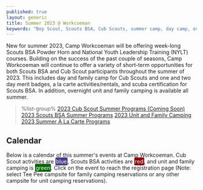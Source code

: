 ```yaml
---
published: true
layout: generic
title: Summer 2023 @ Workcoeman
keywords: "Boy Scout, Scouts BSA, Cub Scouts, summer camp, day camp, overview, Scouting, Summer 2023, Overnight Camping, Merit Badges"
---
```


New for summer 2023, Camp Workcoeman will be offering week-long Scouts BSA Powder Horn and National Youth Leadership Training (NYLT) courses. Building on the success of the past couple of seasons, Camp Workcoeman will continue to offer a variety of short-term opportunities for both Scouts BSA and Cub Scout participants throughout the summer of 2023. This includes day and family camp for Cub Scouts and one and two day merit badges, a la carte activities/rentals, and scuba certification for Scouts BSA. In addition, overnight unit and family camping is available all summer.

> %list-group%
> <a href="{{ site.url }}/cub-scouts/day-camp/" class="list-group-item">2023 Cub Scout Summer Programs (Coming Soon)</a>
> <a href="{{ site.url }}/scouts-bsa/summer-programs/" class="list-group-item">2023 Scouts BSA Summer Programs</a>
> <a href="{{ site.url }}/summer-camp/overnight-camping/" class="list-group-item">2023 Unit and Family Camping</a>
> <a href="{{ site.url }}/summer-camp/a-la-carte-programs/" class="list-group-item">2023 Summer À La Carte Programs</a>

## Calendar

<link href='/css/fullcalendar-main.min.css'/ rel="stylesheet">
<script src='/js/fullcalendar-main.min.js'></script>
<script>

  document.addEventListener('DOMContentLoaded', function() {
    var calendarEl = document.getElementById('calendar');
    var calendar = new FullCalendar.Calendar(calendarEl, {
      initialView: 'dayGridMonth',
      themeSystem: 'bootstrap',
      //validRange: {start: '2023-07-01', end: '2023-08-31'},
      initialDate: '2023-07-01',
      headerToolbar: {start: 'title', center: '', end: 'prev,next'},
      height: 725,
      //eventClick: function(info){https://campworkcoeman.org/},
      events: [
          {title: 'Cub Scout Day Camp — Week 1', start: '2023-07-17', end: '2023-07-22', url: 'https://scoutingevent.com/066-', color: 'DarkSlateBlue'},
          {title: 'Cub Scout Day Camp — Week 2', start: '2023-08-07', end: '2023-08-12', url: 'https://scoutingevent.com/066-', color: 'DarkSlateBlue'},
          {title: 'Baloo\'s Family Camp — Weekend 1', start: '2023-07-14', end: '2023-07-17', url: 'https://scoutingevent.com/066-', color: 'DarkSlateBlue'},
          {title: 'Baloo\'s Family Camp — Weekend 2', start: '2023-08-04', end: '2023-08-07', url: 'https://scoutingevent.com/066-', color: 'DarkSlateBlue'},
          {title: 'Unit and Family Camping', start: '2023-07-01', end: '2023-09-01', url: 'https://campreservation.com/066/Camps/636', color: 'DarkGreen'},
          {title: 'Outdoor Skills & More — Week 1', start: '2023-07-10', end: '2023-07-15', url: 'https://scoutingevent.com/066-63701', color: 'DarkRed'},
          {title: 'Scuba Certification Camp — Week 1', start: '2023-07-03', end: '2023-07-07', url: 'https://scoutingevent.com/066-63702', color: 'DarkRed'},
          {title: 'Aquatics & More — Week 1', start: '2023-07-03', end: '2023-07-08', url: 'https://scoutingevent.com/066-63701', color: 'DarkRed'},
          {title: 'Outdoor Skills & More — Week 2', start: '2023-07-31', end: '2023-08-05', url: 'https://scoutingevent.com/066-63701', color: 'DarkRed'},
          {title: 'Scuba Certification Camp — Week 2', start: '2023-07-31', end: '2023-08-04', url: 'https://scoutingevent.com/066-63702', color: 'DarkRed'},
          {title: 'Aquatics & More — Week 2', start: '2023-07-24', end: '2023-07-29', url: 'https://scoutingevent.com/066-63701', color: 'DarkRed'},
          {title: 'National Youth Leadership Training (NYLT)', start: '2023-07-09', end: '2023-07-16', url: 'https://scoutingevent.com/066-67048', color: 'DarkRed'},
          {title: 'Powder Horn High-Adventure Resource Management Course', start: '2023-07-30', end: '2023-08-05', url: 'https://scoutingevent.com/066-powderhorn', color: 'DarkRed'},
          {title: 'Cooking Merit Badge — Session 1', start: '2023-07-03', end: '2023-07-06', url: 'https://scoutingevent.com/066-63701', color: 'DarkRed'},
          {title: 'Cooking Merit Badge — Session 2', start: '2023-07-24', end: '2023-07-27', url: 'https://scoutingevent.com/066-63701', color: 'DarkRed'},
          {title: 'Fly Fishing Merit Badge — Session 1', start: '2023-07-18', end: '2023-07-19', url: 'https://scoutingevent.com/066-63701', color: 'DarkRed'},
          {title: 'Fly Fishing Merit Badge — Session 2', start: '2023-08-08', end: '2023-08-09', url: 'https://scoutingevent.com/066-63701', color: 'DarkRed'},
        ]
    });
    calendar.render();
  });

</script>

Below is a calendar of this summer's events at Camp Workcoeman. Cub Scout activities are <span style="background-color: DarkSlateBlue; color: white; padding: 2px; border-radius: 2px">blue</span>, Scouts BSA activities are <span style="background-color: DarkRed; color: white; padding: 2px; border-radius: 2px">red</span>, and unit and family camping is <span style="background-color: DarkGreen; color: white; padding: 2px; border-radius: 2px">green</span>. Click on the event to reach the registration page (Note: select Tee Pee campsite for family camping reservations or any other campsite for unit camping reservations).

<div id='calendar'></div>

<p>
